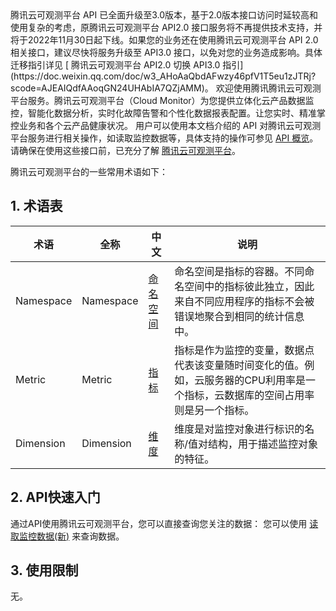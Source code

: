 <dx-alert infotype="alarm" title="">
腾讯云可观测平台 API 已全面升级至3.0版本，基于2.0版本接口访问时延较高和使用复杂的考虑，原腾讯云可观测平台 API2.0 接口服务将不再提供技术支持，并将于2022年11月30日起下线。如果您的业务还在使用腾讯云可观测平台 API 2.0 相关接口，建议尽快将服务升级至 API3.0 接口，以免对您的业务造成影响。具体迁移指引详见 [ 腾讯云可观测平台 API2.0 切换 API3.0 指引](https://doc.weixin.qq.com/doc/w3_AHoAaQbdAFwzy46pfV1T5eu1zJTRj?scode=AJEAIQdfAAoqGN24UHAbIA7QZjAMM)。
</dx-alert>
欢迎使用腾讯腾讯云可观测平台服务。腾讯云可观测平台（Cloud Monitor）为您提供立体化云产品数据监控，智能化数据分析，实时化故障告警和个性化数据报表配置。让您实时、精准掌控业务和各个云产品健康状况。
用户可以使用本文档介绍的 API 对腾讯云可观测平台服务进行相关操作，如读取监控数据等，具体支持的操作可参见 <a href="https://cloud.tencent.com/document/product/248/4474" title="API概览">API 概览</a>。
请确保在使用这些接口前，已充分了解 <a href="https://cloud.tencent.com/doc/product/248/967">腾讯云可观测平台</a>。


腾讯云可观测平台的一些常用术语如下：
## 1. 术语表
| 术语 | 全称  | 中文 | 说明 |
|---------|---------|---------|---------|
| Namespace  | Namespace | <a href="https://cloud.tencent.com/document/product/248/968#.E5.91.BD.E5.90.8D.E7.A9.BA.E9.97.B4">命名空间</a> | 命名空间是指标的容器。不同命名空间中的指标彼此独立，因此来自不同应用程序的指标不会被错误地聚合到相同的统计信息中。|
| Metric  | Metric | <a href="https://cloud.tencent.com/document/product/248/968#.E6.8C.87.E6.A0.87">指标</a> | 指标是作为监控的变量，数据点代表该变量随时间变化的值。例如，云服务器的CPU利用率是一个指标，云数据库的空间占用率则是另一个指标。|
| Dimension | Dimension |<a href="https://cloud.tencent.com/document/product/248/968#.E7.BB.B4.E5.BA.A6">维度</a> | 维度是对监控对象进行标识的名称/值对结构，用于描述监控对象的特征。|


## 2. API快速入门
通过API使用腾讯云可观测平台，您可以直接查询您关注的数据：
您可以使用 <a href="/doc/api/405/读取监控数据(新)" title="读取监控数据(新)">读取监控数据(新)</a> 来查询数据。



## 3. 使用限制
无。
